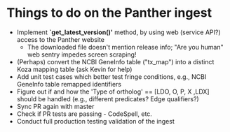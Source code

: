 # Things to do on the Panther ingest

- Implement **`get_latest_version()'** method, by using web (service API?) access to the Panther website
    - The downloaded file doesn't mention release info; "Are you human" web sentry impedes screen scraping!
- (Perhaps) convert the NCBI GeneInfo table ("tx_map") into a distinct Koza mapping table (ask Kevin for help)
- Add unit test cases which better test fringe conditions, e.g., NCBI GeneInfo table remapped identifiers
- Figure out if and how the 'Type of ortholog' == [LDO, O, P, X ,LDX] should be handled (e.g., different predicates? Edge qualifiers?)
- Sync PR again with master
- Check if PR tests are passing - CodeSpell, etc.
- Conduct full production testing validation of the ingest
